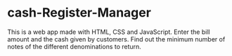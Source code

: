 # cash-Register-Manager
This is a web app made with HTML, CSS and JavaScript.
Enter the bill amount and the cash given by customers. Find out the minimum number of notes of the different denominations to return.
